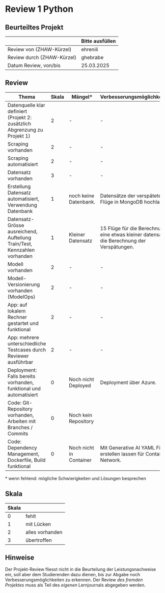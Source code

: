 ﻿# Review 1 Python

## Beurteiltes Projekt

|       | Bitte ausfüllen |
|-------|-----------------|
| Review von (ZHAW-Kürzel) |   ehrenili         |
| Review durch (ZHAW-Kürzel) |  ghebrabe          |
| Datum Review, von/bis |   25.03.2025   |

## Review

| Thema                                                                      | Skala | Mängel* | Verbesserungsmöglichkeiten* |
|----------------------------------------------------------------------------|-------|--------|----------------------------|
| Datenquelle klar definiert (Projekt 2: zusätzlich Abgrenzung zu Projekt 1) | 2    | -      | -                          |
| Scraping vorhanden                                                         | 2    | -      | -                          |
| Scraping automatisiert                                                     | 2   | -      | -                          |
| Datensatz vorhanden                                                        | 3   | -      | -                          |
| Erstellung Datensatz automatisiert, Verwendung Datenbank                   | 1  | noch keine Datenbank.   |  Datensätze der verspäteten Flüge in MongoDB hochladen.                    |
| Datensatz-Grösse ausreichend, Aufteilung Train/Test, Kennzahlen vorhanden  | 1     | Kleiner Datensatz   | 15 Flüge für die Berechnung ist eine etwas kleiner datensatz für die Berechnung der Verspätungen.                       |
| Modell vorhanden                                                           | 2  | -   | -                       |
| Modell-Versionierung vorhanden (ModelOps)                                  | 2  | -   | -                       |
| App: auf lokalem Rechner gestartet und funktional                          | 2  | -   | -                       |
| App: mehrere unterschiedliche Testcases durch Reviewer ausführbar          | 2  | -   | -                       |
| Deployment: Falls bereits vorhanden, funktional und automatisiert          | 0  | Noch nicht Deployed   | Deployment über Azure.                      |
| Code: Git-Repository vorhanden, Arbeiten mit Branches / Commits            | 0  | Noch kein Repository   |                       |
| Code: Dependency Management, Dockerfile, Build funktional                  | 0  | Noch nicht in Container   | Mit Generative AI YAML File erstellen lassen für Container Network.|

\* wenn fehlend: mögliche Schwierigkeiten und Lösungen besprechen

## Skala

| Skala |                 |
|-------|-----------------|
| 0     | fehlt           |
| 1     | mit Lücken      |
| 2     | alles vorhanden |
| 3     | übertroffen     |

## Hinweise

Der Projekt-Review fliesst nicht in die Beurteilung der Leistungsnachweise ein, soll aber dem Studierenden dazu dienen, bis zur Abgabe noch Verbesserungsmöglichkeiten zu erkennen. Der Review *des fremden Projektes* muss als Teil des *eigenen* Lernjournals abgegeben werden.
